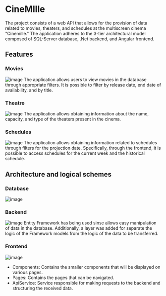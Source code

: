 # CineMIlle
The  project consists of a web API that allows for the provision of data related to movies, theaters, and schedules at the multiscreen cinema "Cinemille." The application adheres to the 3-tier architectural model composed of SQL-Server database, .Net backend, and Angular frontend.

## Features

### Movies
![image](https://github.com/PaoloBitini/CineMIIlle/assets/44835229/845cafea-aa4b-42cc-90fc-66b6f5fb3d01)
The application allows users to view movies in the database through appropriate filters. It is possible to filter by release date, end date of availability, and by title.

### Theatre
![image](https://github.com/PaoloBitini/CineMIIlle/assets/44835229/2af6a382-d728-46ad-b802-6bd5a24f0a38)
The application allows obtaining information about the name, capacity, and type of the theaters present in the cinema.

### Schedules
![image](https://github.com/PaoloBitini/CineMIIlle/assets/44835229/05e9874a-d32b-4d3e-b1be-b50e17554415)
The application allows obtaining information related to schedules through filters for the projection date. Specifically, through the frontend, it is possible to access schedules for the current week and the historical schedule.

## Architecture and logical schemes
### Database
![image](https://github.com/PaoloBitini/CineMIIlle/assets/44835229/8cf79026-84d3-4cee-9366-ee12de9df09d)

### Backend
![image](https://github.com/PaoloBitini/CineMIIlle/assets/44835229/40eb43f4-a506-4240-9907-713d1eb05637)
Entity Framework has being used sinse allows easy manipulation of data in the database. Additionally, a layer was added for separate the logic of the Framework models from the logic of the data to be transferred.

### Frontend
![image](https://github.com/PaoloBitini/CineMIIlle/assets/44835229/0c22a04f-578d-4e0b-ba1e-f43094bb4411)
- Components: Contains the smaller components that will be displayed on various pages.
- Pages: Contains the pages that can be navigated.
- ApiService: Service responsible for making requests to the backend and structuring the received data.
